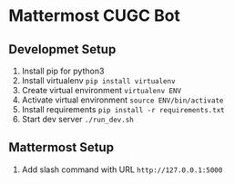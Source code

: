 # Mattermost CUGC Bot
## Developmet Setup
1. Install pip for python3
2. Install virtualenv `pip install virtualenv`
3. Create virtual environment `virtualenv ENV`
4. Activate virtual environment `source ENV/bin/activate`
5. Install requirements `pip install -r requirements.txt`
6. Start dev server `./run_dev.sh`

## Mattermost Setup
1. Add slash command with URL `http://127.0.0.1:5000`